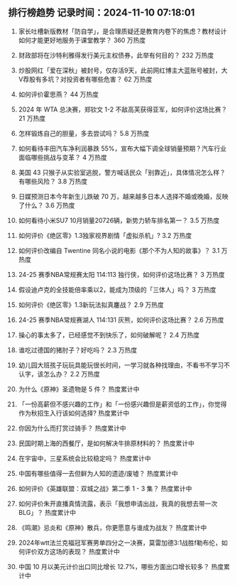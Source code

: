 
## 排行榜趋势 记录时间：2024-11-10 07:18:01
  
  1. 家长吐槽新版教材「防自学」，是合理质疑还是教育内卷下的焦虑？教材设计如何才能更好地服务于课堂教学？ 360 万热度
    
  2. 财政部将在沙特利雅得发行美元主权债券，此举有何目的？ 232 万热度
    
  3. 炒股网红「爱在深秋」被封号，仅存活9天，此前网红博主大蓝账号被封，大V荐股有多坑？对投资者有哪些危害？ 62 万热度
    
  4. 如何评价霍思燕？ 44 万热度
    
  5. 2024 年 WTA 总决赛，郑钦文 1-2 不敌高芙获得亚军，如何评价这场比赛？ 21 万热度
    
  6. 怎样锻炼自己的胆量，多去尝试吗？ 5.8 万热度
    
  7. 如何看待丰田汽车净利润暴跌 55%，宣布大幅下调全球销量预期？汽车行业面临哪些挑战与变革？ 4 万热度
    
  8. 美国 43 只猴子从实验室逃脱，警方喊话民众「别靠近」，具体情况怎么样？有哪些风险？ 3.8 万热度
    
  9. 日媒预测日本今年新生儿跌破 70 万，越来越多日本人选择不婚或晚婚，反映了什么？ 3.6 万热度
    
  10. 如何看待小米SU7 10月销量20726辆，新势力轿车排名第一？ 3.5 万热度
    
  11. 如何评价《绝区零》1.3独家视界剧情「虚拟杀机」? 3.2 万热度
    
  12. 如何评价改编自 Twentine 同名小说的电影《那个不为人知的故事》？ 3.1 万热度
    
  13. 24-25 赛季NBA常规赛太阳 114:113 独行侠，如何评价这场比赛？ 3 万热度
    
  14. 假设迪卢克的全技能倍率乘以2，能成为顶级的「三体人」吗？ 3 万热度
    
  15. 如何评价《绝区零》1.3新玩法拟真鏖战？ 2.9 万热度
    
  16. 24-25 赛季NBA常规赛湖人 114:131 灰熊，如何评价这场比赛？ 2.6 万热度
    
  17. 操心的事太多了，已经感觉不到快乐了，如何破解呢？ 2.4 万热度
    
  18. 谁吃过德国的猪肘子？好吃吗？ 2.3 万热度
    
  19. 幼儿园大班孩子玩玩具能玩很长时间，一学习就各种找理由，不看书不学习不认字，该怎么办？ 2.2 万热度
    
  20. 为什么《原神》圣遗物是 5 件？ 热度累计中
    
  21. 「一份高薪但不感兴趣的工作」和「一份感兴趣但是薪资低的工作」，你觉得作为秋招生入行该如何选择? 热度累计中
    
  22. 你因为什么而打赏过骑手？ 热度累计中
    
  23. 民国时期上海的西餐厅，是如何解决牛排原材料的？ 热度累计中
    
  24. 在宇宙中，三星系统会比较稳定吗？ 热度累计中
    
  25. 中国有哪些值得一去但鲜为人知的遗迹/废墟？ 热度累计中
    
  26. 如何评价《英雄联盟：双城之战》第二季 1 - 3 集？ 热度累计中
    
  27. 如何评价朱开直播真情流露，表示「我想申请出战，我真的我想去带一次BLG」？ 热度累计中
    
  28. 《鸣潮》忌炎和《原神》散兵，你更愿意与谁成为战友？ 热度累计中
    
  29. 2024年wtt法兰克福冠军赛男单四分之一决赛，莫雷加德3:1战胜f勒布伦，如何评价双方这场的表现？ 热度累计中
    
  30. 中国 10 月以美元计价出口同比增长 12.7%，哪些方面出口增长较多？ 热度累计中
    